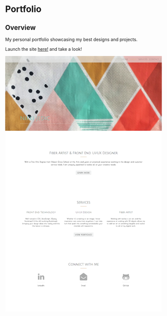 # Portfolio

## Overview

My personal portfolio showcasing my best designs and projects.

Launch the site [here!] and take a look!

![Full Page View](/assets/img/readMe1.jpg)



[here!]: http://nikki-jedic.com/

